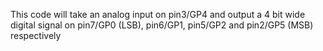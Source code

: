 This code will take an analog input on pin3/GP4 and output a 4 bit wide digital signal on pin7/GP0 (LSB), pin6/GP1, pin5/GP2 and pin2/GP5 (MSB) respectively
